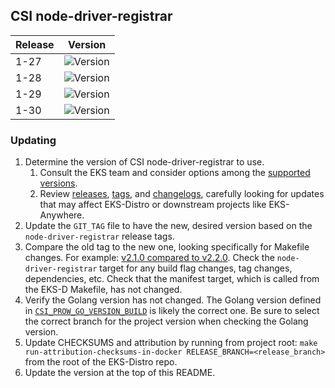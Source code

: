 ## CSI node-driver-registrar

| Release | Version                                                       |
|---------|---------------------------------------------------------------|
| 1-27    | ![Version](https://img.shields.io/badge/version-v2.11.1-blue) |
| 1-28    | ![Version](https://img.shields.io/badge/version-v2.11.1-blue) |
| 1-29    | ![Version](https://img.shields.io/badge/version-v2.11.1-blue) |
| 1-30    | ![Version](https://img.shields.io/badge/version-v2.11.1-blue) |

### Updating

1. Determine the version of CSI node-driver-registrar to use.
   1. Consult the EKS team and consider options among the
      [supported versions](https://kubernetes-csi.github.io/docs/node-driver-registrar.html#supported-versions).
   2. Review [releases](https://github.com/kubernetes-csi/node-driver-registrar/releases),
      [tags](https://github.com/kubernetes-csi/node-driver-registrar/tags),
      and [changelogs](https://github.com/kubernetes-csi/node-driver-registrar/tree/master/CHANGELOG),
      carefully looking for updates that may affect EKS-Distro or downstream
      projects like EKS-Anywhere.
2. Update the `GIT_TAG` file to have the new, desired version based on the
   `node-driver-registrar` release tags.
3. Compare the old tag to the new one, looking specifically for Makefile changes.
   For example:
   [v2.1.0 compared to v2.2.0](https://github.com/kubernetes-csi/node-driver-registrar/compare/v2.1.0...v2.2.0).
   Check the `node-driver-registrar` target for any build flag changes, tag
   changes, dependencies, etc. Check that the manifest target, which is called
   from the EKS-D Makefile, has not changed.
4. Verify the Golang version has not changed. The Golang version defined in
   [`CSI_PROW_GO_VERSION_BUILD`](https://github.com/kubernetes-csi/node-driver-registrar/blob/v2.5.1/release-tools/prow.sh#L89)
   is likely the correct one. Be sure to select the correct branch for the
   project version when checking the Golang version.
5. Update CHECKSUMS and attribution by running from project root:
   `make run-attribution-checksums-in-docker RELEASE_BRANCH=<release_branch>`
   from the root of the EKS-Distro repo.
6. Update the version at the top of this README.
